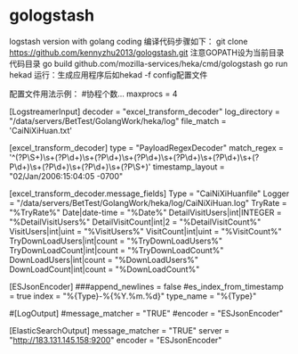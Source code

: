 # gologstash
logstash version with golang coding
编译代码步骤如下：
git clone https://github.com/kennyzhu2013/gologstash.git
注意GOPATH设为当前目录代码目录
go build github.com/mozilla-services/heka/cmd/gologstash
go run hekad
运行：生成应用程序后如hekad -f config配置文件

配置文件用法示例：
#协程个数...
maxprocs = 4

[LogstreamerInput]
decoder = "excel_transform_decoder"
log_directory = "/data/servers/BetTest/GolangWork/heka/log"
file_match = 'CaiNiXiHuan\.txt'

[excel_transform_decoder]
type = "PayloadRegexDecoder"
match_regex = '^(?P<Date>\S+)\s+(?P<DetailVisitUsers>\d+)\s+(?P<DetailVisitCount>\d+)\s+(?P<VisitUsers>\d+)\s+(?P<VisitCount>\d+)\s+(?P<TryDownLoadUsers>\d+)\s+(?P<TryDownLoadCount>\d+)\s+(?P<DownLoadUsers>\d+)\s+(?P<DownLoadCount>\d+)\s+(?P<TryRate>\S+)'
timestamp_layout = "02/Jan/2006:15:04:05 -0700"

[excel_transform_decoder.message_fields]
Type = "CaiNiXiHuanfile"
Logger = "/data/servers/BetTest/GolangWork/heka/log/CaiNiXiHuan.log"
TryRate = "%TryRate%"
Date|date-time = "%Date%"
DetailVisitUsers|int|INTEGER = "%DetailVisitUsers%"
DetailVisitCount|int|2 = "%DetailVisitCount%"
VisitUsers|int|uint = "%VisitUsers%"
VisitCount|int|uint = "%VisitCount%"
TryDownLoadUsers|int|count = "%TryDownLoadUsers%"
TryDownLoadCount|int|count = "%TryDownLoadCount%"
DownLoadUsers|int|count = "%DownLoadUsers%"
DownLoadCount|int|count = "%DownLoadCount%"


[ESJsonEncoder]
###append_newlines = false
#es_index_from_timestamp = true
index = "%{Type}-%{%Y.%m.%d}"
type_name = "%{Type}"

#[LogOutput]
#message_matcher = "TRUE"
#encoder = "ESJsonEncoder"

[ElasticSearchOutput]
message_matcher = "TRUE"
server = "http://183.131.145.158:9200"
encoder = "ESJsonEncoder"
